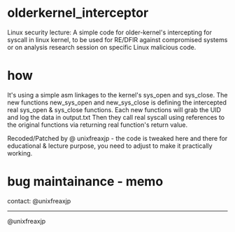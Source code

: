 # olderkernel_interceptor

Linux security lecture: A simple code for older-kernel's intercepting for syscall in linux kernel, to be used for RE/DFIR against compromised systems or on analysis research session on specific Linux malicious code.

# how

It's using a simple asm linkages to the kernel's sys_open and sys_close. The new functions new_sys_open and new_sys_close is defining the intercepted real sys_open & sys_close functions. Each new functions will grab the UID and log the data in output.txt
Then they call real syscall using references to the original functions via returning real function's return value. 

Recoded/Patched by @ unixfreaxjp - the code is tweaked here and there for educational & lecture purpose, you need to adjust to make it practically working.

# bug maintainance - memo

contact: @unixfreaxjp 

---
@unixfreaxjp
